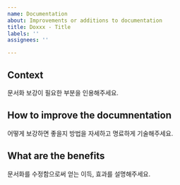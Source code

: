 ```yaml
---
name: Documentation
about: Improvements or additions to documentation
title: Doxxx - Title
labels: ''
assignees: ''

---
```


## Context

문서화 보강이 필요한 부분을 인용해주세요.

## How to improve the documnentation

어떻게 보강하면 좋을지 방법을 자세하고 명료하게 기술해주세요.

## What are the benefits

문서화를 수정함으로써 얻는 이득, 효과를 설명해주세요.
